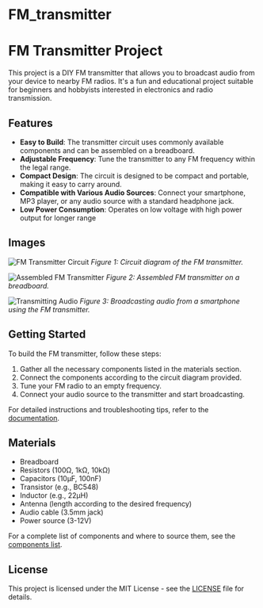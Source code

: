# FM_transmitter
# FM Transmitter Project

This project is a DIY FM transmitter that allows you to broadcast audio from your device to nearby FM radios. It's a fun and educational project suitable for beginners and hobbyists interested in electronics and radio transmission.

## Features

- **Easy to Build**: The transmitter circuit uses commonly available components and can be assembled on a breadboard.
- **Adjustable Frequency**: Tune the transmitter to any FM frequency within the legal range.
- **Compact Design**: The circuit is designed to be compact and portable, making it easy to carry around.
- **Compatible with Various Audio Sources**: Connect your smartphone, MP3 player, or any audio source with a standard headphone jack.
- **Low Power Consumption**: Operates on low voltage with high power output for longer range

## Images

![FM Transmitter Circuit](C:\Users\Public\Documents\Altium\FM_transmitter\images\schemat.png)
*Figure 1: Circuit diagram of the FM transmitter.*

![Assembled FM Transmitter](images/assembled_fm_transmitter.jpg)
*Figure 2: Assembled FM transmitter on a breadboard.*

![Transmitting Audio](images/transmitting_audio.jpg)
*Figure 3: Broadcasting audio from a smartphone using the FM transmitter.*

## Getting Started

To build the FM transmitter, follow these steps:

1. Gather all the necessary components listed in the materials section.
2. Connect the components according to the circuit diagram provided.
3. Tune your FM radio to an empty frequency.
4. Connect your audio source to the transmitter and start broadcasting.

For detailed instructions and troubleshooting tips, refer to the [documentation](docs/instructions.md).

## Materials

- Breadboard
- Resistors (100Ω, 1kΩ, 10kΩ)
- Capacitors (10μF, 100nF)
- Transistor (e.g., BC548)
- Inductor (e.g., 22μH)
- Antenna (length according to the desired frequency)
- Audio cable (3.5mm jack)
- Power source (3-12V)

For a complete list of components and where to source them, see the [components list](docs/components.md).

## License

This project is licensed under the MIT License - see the [LICENSE](LICENSE) file for details.
